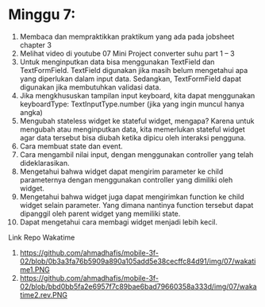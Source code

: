 # Minggu 7:
1.	Membaca dan mempraktikkan praktikum yang ada pada jobsheet chapter 3
2.	Melihat video di youtube 07 Mini Project converter suhu part 1 – 3 
3.	Untuk menginputkan data bisa menggunakan TextField dan TextFormField. TextField digunakan jika masih belum mengetahui apa yang diperlukan dalam input data. Sedangkan, TextFormField dapat digunakan jika membutuhkan validasi data.
4.	Jika mengkhususkan tampilan input keyboard, kita dapat menggunakan 
keyboardType: TextInputType.number (jika yang ingin muncul hanya angka)
5.	Mengubah stateless widget ke stateful widget, mengapa? Karena untuk mengubah atau menginputkan data, kita memerlukan stateful widget agar data tersebut bisa diubah ketika dipicu oleh interaksi pengguna.
6.	Cara membuat state dan event.
7.	Cara mengambil nilai input, dengan menggunakan controller yang telah dideklarasikan.
8.	Mengetahui bahwa widget dapat mengirim parameter ke child parameternya dengan menggunakan controller yang dimiliki oleh widget.
9.	Mengetahui bahwa widget juga dapat mengirimkan function ke child widget selain parameter. Yang dimana nantinya function tersebut dapat dipanggil oleh parent widget yang memiliki state.
10.	Dapat mengetahui cara membagi widget menjadi lebih kecil.

Link Repo Wakatime
1.	https://github.com/ahmadhafis/mobile-3f-02/blob/0b3a3fa76b5909a890a105add5e38cecffc84d91/img/07/wakatime1.PNG
2.	https://github.com/ahmadhafis/mobile-3f-02/blob/bbd0bb5fa2e6957f7c89bae6bad79660358a333d/img/07/wakatime2.rev.PNG
